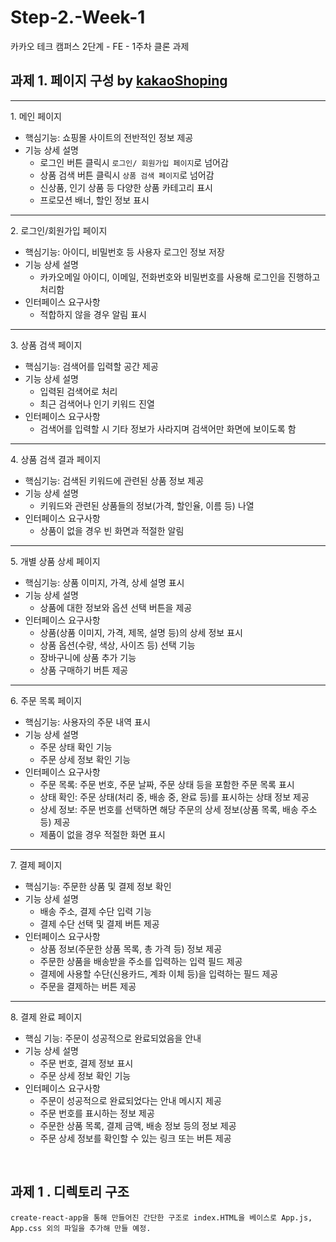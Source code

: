 # Step-2.-Week-1
카카오 테크 캠퍼스 2단계 - FE - 1주차 클론 과제
</br>

## 과제 1. 페이지 구성 by [kakaoShoping](https://store.kakao.com)
---
<div>1. 메인 페이지</div>

- 핵심기능: 쇼핑몰 사이트의 전반적인 정보 제공
- 기능 상세 설명
  - 로그인 버튼 클릭시 `로그인/ 회원가입 페이지`로 넘어감
  - 상품 검색 버튼 클릭시 `상품 검색 페이지`로 넘어감
  - 신상품, 인기 상품 등 다양한 상품 카테고리 표시
  - 프로모션 배너, 할인 정보 표시
---
<div>2. 로그인/회원가입 페이지</div>

- 핵심기능: 아이디, 비밀번호 등 사용자 로그인 정보 저장
- 기능 상세 설명
    - 카카오메일 아이디, 이메일, 전화번호와 비밀번호를 사용해 로그인을 진행하고 처리함
- 인터페이스 요구사항
    - 적합하지 않을 경우 알림 표시
---
<div>3. 상품 검색 페이지</div>

- 핵심기능: 검색어를 입력할 공간 제공
- 기능 상세 설명
    - 입력된 검색어로 처리
    - 최근 검색어나 인기 키워드 진열
- 인터페이스 요구사항
    - 검색어를 입력할 시 기타 정보가 사라지며 검색어만 화면에 보이도록 함
---
<div>4. 상품 검색 결과 페이지</div>

- 핵심기능: 검색된 키워드에 관련된 상품 정보 제공
- 기능 상세 설명
    - 키워드와 관련된 상품들의 정보(가격, 할인율, 이름 등) 나열
- 인터페이스 요구사항
    - 상품이 없을 경우 빈 화면과 적절한 알림
---
<div>5. 개별 상품 상세 페이지</div>

- 핵심기능: 상품 이미지, 가격, 상세 설명 표시
- 기능 상세 설명
    - 상품에 대한 정보와 옵션 선택 버튼을 제공
- 인터페이스 요구사항
    - 상품(상품 이미지, 가격, 제목, 설명 등)의 상세 정보 표시
    - 상품 옵션(수량, 색상, 사이즈 등) 선택 기능
    - 장바구니에 상품 추가 기능
    - 상품 구매하기 버튼 제공
---
<div>6. 주문 목록 페이지</div>

- 핵심기능: 사용자의 주문 내역 표시
- 기능 상세 설명
    - 주문 상태 확인 기능
    - 주문 상세 정보 확인 기능
- 인터페이스 요구사항
    - 주문 목록: 주문 번호, 주문 날짜, 주문 상태 등을 포함한 주문 목록 표시
    - 상태 확인: 주문 상태(처리 중, 배송 중, 완료 등)를 표시하는 상태 정보 제공
    - 상세 정보: 주문 번호를 선택하면 해당 주문의 상세 정보(상품 목록, 배송 주소 등) 제공
    - 제품이 없을 경우 적절한 화면 표시
---
<div>7. 결제 페이지</div>

- 핵심기능: 주문한 상품 및 결제 정보 확인
- 기능 상세 설명
    - 배송 주소, 결제 수단 입력 기능
    - 결제 수단 선택 및 결제 버튼 제공
- 인터페이스 요구사항
    - 상품 정보(주문한 상품 목록,  총 가격 등) 정보 제공
    - 주문한 상품을 배송받을 주소를 입력하는 입력 필드 제공
    - 결제에 사용할 수단(신용카드, 계좌 이체 등)을 입력하는 필드 제공
    - 주문을 결제하는 버튼 제공
---
<div>8. 결제 완료 페이지</div>

- 핵심 기능: 주문이 성공적으로 완료되었음을 안내
- 기능 상세 설명
    - 주문 번호, 결제 정보 표시
    - 주문 상세 정보 확인 기능
- 인터페이스 요구사항
    - 주문이 성공적으로 완료되었다는 안내 메시지 제공
    - 주문 번호를 표시하는 정보 제공
    - 주문한 상품 목록, 결제 금액, 배송 정보 등의 정보 제공
    - 주문 상세 정보를 확인할 수 있는 링크 또는 버튼 제공

</br>

## 과제 1 . 디렉토리 구조
```
create-react-app을 통해 만들어진 간단한 구조로 index.HTML을 베이스로 App.js, App.css 외의 파일을 추가해 만들 예정.
```


